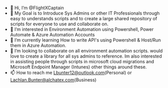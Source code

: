 - 👋 Hi, I’m @FlightXCaptain
- 🥅 My Goal is to Introduce Sys Admins or other IT Professionals through easy to understands scripts and to create a large shared repository of scripts for everyone to use and     collaborate on.
- 👀 I’m interested in Environment Automation using Powershell, Power Automate & Azure Automation Accounts
- 🌱 I’m currently learning How to write API's using Powershell & Host/Run them in Azure Automation.
- 💞️ I’m looking to collaborate on all environment automation scripts. would love to create a library for all sys admins to reference.
  Im also interested in assisting people through scripts in microsoft cloud migrations and Microsoft Endpoint Manager (Intunes) other things around these.
- 📫 How to reach me Lbunter12@outlook.com(Personal) or Lachlan.Bunter@alchatex.com(Business)

<!---
FlightXCaptain/FlightXCaptain is a ✨ special ✨ repository because its `README.md` (this file) appears on your GitHub profile.
You can click the Preview link to take a look at your changes.
--->
